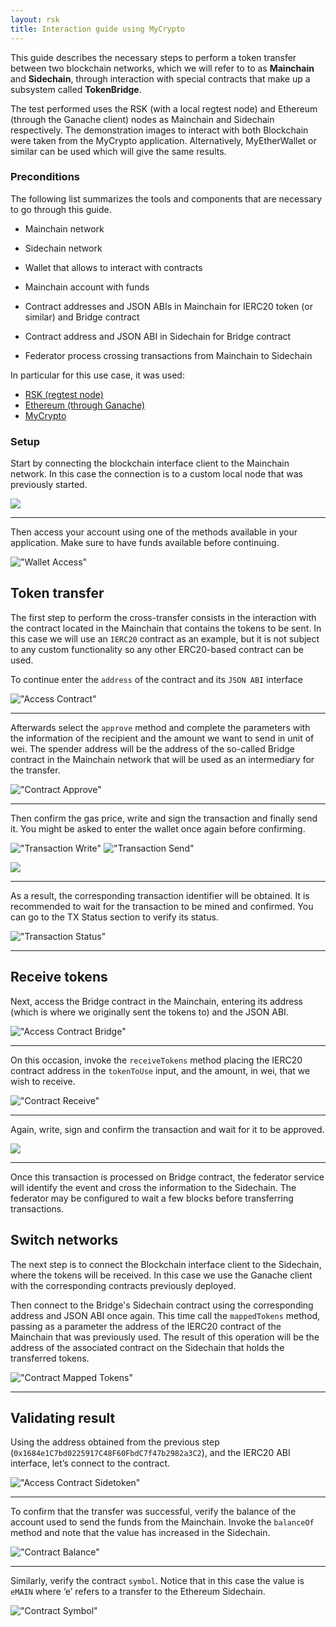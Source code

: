 ```yaml
---
layout: rsk
title: Interaction guide using MyCrypto
---
```


This guide describes the necessary steps to perform a token transfer between two blockchain networks, which we will refer to to as **Mainchain** and **Sidechain**, through interaction with special contracts that make up a subsystem called **TokenBridge**.

The test performed uses the RSK (with a local regtest node) and Ethereum (through the Ganache client) nodes as Mainchain and Sidechain respectively. The demonstration images to interact with both Blockchain were taken from the MyCrypto application. Alternatively, MyEtherWallet or similar can be used which will give the same results.

### Preconditions

The following list summarizes the tools and components that are necessary to go through this guide.


* Mainchain network
* Sidechain network
* Wallet that allows to interact with contracts
* Mainchain account with funds
* Contract addresses and JSON ABIs in Mainchain for IERC20 token (or similar) and Bridge contract

* Contract address and JSON ABI in Sidechain for Bridge contract
* Federator process crossing transactions from Mainchain to Sidechain

In particular for this use case, it was used:

* [RSK (regtest node)](https://developers.rsk.co/rsk/node/install/)
* [Ethereum (through Ganache)](https://geth.ethereum.org/docs/install-and-build/installing-geth)
* [MyCrypto](https://mycrypto.com/)

### Setup

Start by connecting the blockchain interface client to the Mainchain network. In this case the connection is to a custom local node that was previously started.

<img src="/assets/img/tools/tokenbridge/rsk_node_setup.png" />

---

Then access your account using one of the methods available in your application. Make sure to have funds available before continuing.

!["Wallet Access"](/assets/img/tools/tokenbridge/wallet_access.png "Wallet Access")

## Token transfer

The first step to perform the cross-transfer consists in the interaction with the contract located in the Mainchain that contains the tokens to be sent. In this case we will use an `IERC20` contract as an example, but it is not subject to any custom functionality so any other ERC20-based contract can be used.

To continue enter the `address` of the contract and its `JSON ABI` interface

!["Access Contract"](/assets/img/tools/tokenbridge/access_contract.png "Access Contract")

---

Afterwards select the `approve` method and complete the parameters with the information of the recipient and the amount we want to send in unit of wei. The spender address will be the address of the so-called Bridge contract in the Mainchain network that will be used as an intermediary for the transfer.

!["Contract Approve"](/assets/img/tools/tokenbridge/contract_approve.png "Contract Approve")

---

Then confirm the gas price, write and sign the transaction and finally send it. You might be asked to enter the wallet once again before confirming.

!["Transaction Write"](/assets/img/tools/tokenbridge/transaction_write.png "Transaction Write")
!["Transaction Send"](/assets/img/tools/tokenbridge/transaction_send.png "Transaction Send")

<img src="/assets/img/tools/tokenbridge/transaction_confirm.png" />

---

As a result, the corresponding transaction identifier will be obtained. It is recommended to wait for the transaction to be mined and confirmed. You can go to the TX Status section to verify its status.

!["Transaction Status"](/assets/img/tools/tokenbridge/transaction_status.png "Transaction Status")

---

## Receive tokens

Next, access the Bridge contract in the Mainchain, entering its address (which is where we originally sent the tokens to) and the JSON ABI.

!["Access Contract Bridge"](/assets/img/tools/tokenbridge/access_contract_bridge.png "Access Contract Bridge")

---

On this occasion, invoke the `receiveTokens` method placing the IERC20 contract address in the `tokenToUse` input, and the amount, in wei, that we wish to receive.

!["Contract Receive"](/assets/img/tools/tokenbridge/contract_receive.png "Contract Receive")

---

Again, write, sign and confirm the transaction and wait for it to be approved.

<img src="/assets/img/tools/tokenbridge/transaction_confirm_receive.png" />

---

Once this transaction  is processed on Bridge contract, the federator service will identify the event and cross the information to the Sidechain. The federator may be configured to wait a few blocks before transferring transactions.

## Switch networks

The next step is to connect the Blockchain interface client to the Sidechain, where the tokens will be received. In this case we use the Ganache client with the corresponding contracts previously deployed.

Then connect to the Bridge's Sidechain contract using the corresponding address and JSON ABI once again. This time call the `mappedTokens` method, passing as a parameter the address of the IERC20 contract of the Mainchain that was previously used. The result of this operation will be the address of the associated contract on the Sidechain that holds the transferred tokens.

!["Contract Mapped Tokens"](/assets/img/tools/tokenbridge/contract_mapped_tokens.png "Contract Mapped Tokens")

---

## Validating result

Using the address obtained from the previous step (`0x1684e1C7bd0225917C48F60FbdC7f47b2982a3C2`), and the IERC20 ABI interface, let’s connect to the contract.

!["Access Contract Sidetoken"](/assets/img/tools/tokenbridge/access_contract_sidetoken.png "Access Contract Sidetoken")

---

To confirm that the transfer was successful, verify the balance of the account used to send the funds from the Mainchain. Invoke the `balanceOf` method and note that the value has increased in the Sidechain.

!["Contract Balance"](/assets/img/tools/tokenbridge/contract_balance.png "Contract Balance")

---

Similarly, verify the contract `symbol`. Notice that in this case the value is `eMAIN` where ‘e’ refers to a transfer to the Ethereum Sidechain.

!["Contract Symbol"](/assets/img/tools/tokenbridge/contract_symbol.png "Contract Symbol")
